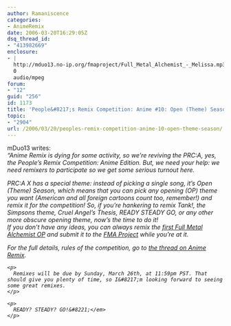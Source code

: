 ```yaml
---
author: Ramaniscence
categories:
- AnimeRemix
date: 2006-03-20T16:29:05Z
dsq_thread_id:
- "413982669"
enclosure:
- |
  http://mduo13.no-ip.org/fmaproject/Full_Metal_Alchemist_-_Melissa.mp3
  0
  audio/mpeg
forum:
- "12"
guid: "256"
id: 1173
title: 'People&#8217;s Remix Competition: Anime #10: Open (Theme) Season!'
topic:
- "2904"
url: /2006/03/20/peoples-remix-competition-anime-10-open-theme-season/
---
```


<span class="postbody">mDuo13 writes:<br /><em>&#8220;Anime Remix is dying for some activity, so we&#8217;re reviving the PRC:A, yes, the People&#8217;s Remix Competition: Anime Edition. But, we need your help: we need remixers to participate so we get some serious turnout here. </p> 

<p>
  PRC:A X has a special theme: instead of picking a single song, it&#8217;s Open (Theme) Season, which means that you can pick any opening (OP) theme you want (American and all foreign cartoons count too, remember!) and remix it for the competition! So, if you&#8217;re hankering to remix Tank!, the Simpsons theme, Cruel Angel&#8217;s Thesis, READY STEADY GO, or any other more obscure opening theme, now&#8217;s the time to do it!</em> </span><br /> <em>If you don&#8217;t have any ideas, you can always remix the </em><a href="http://mduo13.no-ip.org/fmaproject/Full_Metal_Alchemist_-_Melissa.mp3" target="_blank"><em>first Full Metal Alchemist OP</em></a><em> and submit it to the </em><a href="http://www.animeremix.org/phpBB2/viewtopic.php?t=589&#038;start=0" target="_blank"><em>FMA Project</em></a><em> while you&#8217;re at it. </p> 
  
  <p>
    For the full details, rules of the competition, go to </em><a href="http://www.animeremix.org/phpBB2/viewtopic.php?p=11232#11232" target="_blank"><em>the thread on Anime Remix</em></a><em>. </p> 
    
    <p>
      Remixes will be due by Sunday, March 26th, at 11:59pm PST. That should give you plenty of time, so I&#8217;m looking forward to seeing some great remixes.
    </p>
    
    <p>
      READY? STEADY? GO!&#8221;</em>
    </p>